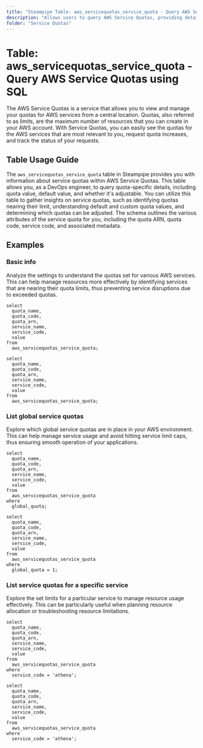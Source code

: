 ```yaml
---
title: "Steampipe Table: aws_servicequotas_service_quota - Query AWS Service Quotas using SQL"
description: "Allows users to query AWS Service Quotas, providing detailed information about each quota's value, default value, and whether it's adjustable."
folder: "Service Quotas"
---
```


# Table: aws_servicequotas_service_quota - Query AWS Service Quotas using SQL

The AWS Service Quotas is a service that allows you to view and manage your quotas for AWS services from a central location. Quotas, also referred to as limits, are the maximum number of resources that you can create in your AWS account. With Service Quotas, you can easily see the quotas for the AWS services that are most relevant to you, request quota increases, and track the status of your requests.

## Table Usage Guide

The `aws_servicequotas_service_quota` table in Steampipe provides you with information about service quotas within AWS Service Quotas. This table allows you, as a DevOps engineer, to query quota-specific details, including quota value, default value, and whether it's adjustable. You can utilize this table to gather insights on service quotas, such as identifying quotas nearing their limit, understanding default and custom quota values, and determining which quotas can be adjusted. The schema outlines the various attributes of the service quota for you, including the quota ARN, quota code, service code, and associated metadata.

## Examples

### Basic info
Analyze the settings to understand the quotas set for various AWS services. This can help manage resources more effectively by identifying services that are nearing their quota limits, thus preventing service disruptions due to exceeded quotas.

```sql+postgres
select
  quota_name,
  quota_code,
  quota_arn,
  service_name,
  service_code,
  value
from
  aws_servicequotas_service_quota;
```

```sql+sqlite
select
  quota_name,
  quota_code,
  quota_arn,
  service_name,
  service_code,
  value
from
  aws_servicequotas_service_quota;
```

### List global service quotas
Explore which global service quotas are in place in your AWS environment. This can help manage service usage and avoid hitting service limit caps, thus ensuring smooth operation of your applications.

```sql+postgres
select
  quota_name,
  quota_code,
  quota_arn,
  service_name,
  service_code,
  value
from
  aws_servicequotas_service_quota
where
  global_quota;
```

```sql+sqlite
select
  quota_name,
  quota_code,
  quota_arn,
  service_name,
  service_code,
  value
from
  aws_servicequotas_service_quota
where
  global_quota = 1;
```

### List service quotas for a specific service
Explore the set limits for a particular service to manage resource usage effectively. This can be particularly useful when planning resource allocation or troubleshooting resource limitations.

```sql+postgres
select
  quota_name,
  quota_code,
  quota_arn,
  service_name,
  service_code,
  value
from
  aws_servicequotas_service_quota
where
  service_code = 'athena';
```

```sql+sqlite
select
  quota_name,
  quota_code,
  quota_arn,
  service_name,
  service_code,
  value
from
  aws_servicequotas_service_quota
where
  service_code = 'athena';
```